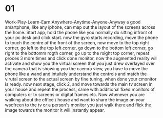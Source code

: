 # 01
Work-Play-Learn-Earn:Anywhere-Anytime-Anyone-Anyway
a good smartphone, like any iphone, can map out the layout of the screens across the home. Start app, hold the phone like you normally do sitting infront of your pc desk and click start. now the gyro starts recording, move the phone to touch the centre of the front of the screen, now move to the top right corner, go left to the top left corner, go down to the bottom left corner, go right to the bottomm rogth corner, go up to the roight top corner, repeat proces 3 more times and click done monitor, now the augmented reality will activate and show you the virtual screen that you just drew overlayed over the camera that is showing you the caemra view, you have to move the phone like a wand and intuitely understand the controls and match the virutal screen to the actual screen by fine tuning, when done your cmonitor is ready. now next stage, click 2, and move towards the main tv screen in your house and repeat the process, same with additional fixed monitors of computers or tv screens or digital frames etc. Now whenever you are walking about the office / house and want to share the image on your wscfreen to the tv or a person's monitor you just walk there and flick the image towards the monitor it will instantly appear.
